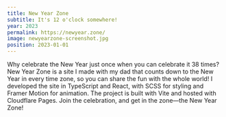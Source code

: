 ```yaml
---
title: New Year Zone
subtitle: It's 12 o'clock somewhere!
year: 2023
permalink: https://newyear.zone/
image: newyearzone-screenshot.jpg
position: 2023-01-01
---
```


Why celebrate the New Year just once when you can celebrate it 38 times? New Year Zone is a site I made with my dad that counts down to the New Year in every time zone, so you can share the fun with the whole world! I developed the site in TypeScript and React, with SCSS for styling and Framer Motion for animation. The project is built with Vite and hosted with Cloudflare Pages. Join the celebration, and get in the zone—the New Year Zone!
